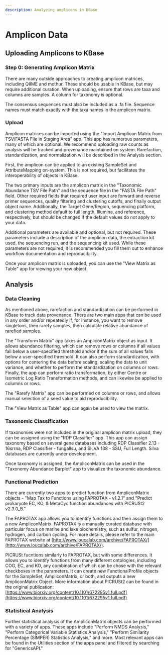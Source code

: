 ```yaml
---
description: Analyzing amplicons in KBase
---
```


# Amplicon Data

## Uploading Amplicons to KBase

### Step 0: Generating Amplicon Matrix

There are many outside approaches to creating amplicon matrices, including QIIME and mothur. These should be usable in KBase, but may require additional curation. When uploading, ensure that rows are taxa and columns are samples. A column for taxonomy is optional.

The consensus sequences must also be included as a .fa file. Sequence names must match exactly with the taxa names in the amplicon matrix. 

### Upload

Amplicon matrices can be imported using the "Import Amplicon Matrix from TSV/FASTA File in Staging Area" app. This app has numerous parameters, many of which are optional. We recommend uploading raw counts as analysis will be tracked and provenance maintained on system. Rarefaction, standardization, and normalization will be described in the Analysis section. 

First, the amplicon can be applied to an existing SampleSet and AttributeMapping on-system. This is not required, but facilitates the interoperability of objects in KBase. 

The two primary inputs are the amplicon matrix in the "Taxonomic Abundance TSV File Path" and the sequence file in the "FASTA File Path" field. Other required fields that required user input are forward and reverse primer sequences, quality filtering and clustering cutoffs, and finally output object name. Additionally, the Target Gene/Region, sequencing platform, and clustering method default to full length, Illumina, and reference, respectively, but should be changed if the default values do not apply to your data.

Additional parameters are available and optional, but not required. These parameters include a description of the amplicon data, the extraction kit used, the sequencing run, and the sequencing kit used. While these parameters are not required, it is recommended you fill them out to enhance workflow documentation and reproducibility. 

Once your amplicon matrix is uploaded, you can use the "View Matrix as Table" app for viewing your new object. 

## Analysis

### Data Cleaning

As mentioned above, rarefaction and standardization can be performed in KBase to track data provenance. There are two main apps that can be used in any order and/or repeatedly if, for instance, you want to remove singletons, then rarefy samples, then calculate relative abundance of rarefied samples. 

The "Transform Matrix" app takes an AmpliconMatrix object as input. It allows abundance filtering, which can remove rows or columns if all values fall below a user-specified threshold and/or if the sum of all values falls below a user-specified threshold. It can also perform standardization, with options for centering the data before scaling, scaling the data to unit variance, and whether to perform the standardization on columns or rows. Finally, the app can perform ratio transformation, by either Centre or Isometric Log Ratio Transformation methods, and can likewise be applied to columns or rows. 

The "Rarefy Matrix" app can be performed on columns or rows, and allows manual selection of a seed value to aid reproducibility.

The "View Matrix as Table" app can again be used to view the matrix.

### Taxonomic Classification

If taxonomies were not included in the original amplicon matrix upload, they can be assigned using the "RDP Classifier" app. This app can assign taxonomy based on several gene databases including RDP Classifier 2.13 - 16srrna, RDP Classifier - fungallsu, and SILVA 138 - SSU, Full Length. Silva databases are currently under development. 

Once taxonomy is assigned, the AmpliconMatrix can be used in the "Taxonomy Abundance Barplot" app to visualize the taxonomic abundance. 

### Functional Prediction

There are currently two apps to predict function from AmpliconMatrix objects - "Map Tax to Functions using FAPROTAX - v1.2.1" and "Predict prokaryote EC, KO, & MetaCyc function abundances with PICRUSt2 v2.3.0\_B."

The FAPROTAX app allows you to identify functions and then assign them to a new AmpliconMatrix. FAPROTAX is a manually curated database  with particular focus on marine and lake biochemistry, such as sulfur, nitrogen, hydrogen, and carbon cycling. For more details, please refer to the main FAPROTAX website at [http://www.loucalab.com/archive/FAPROTAX/](http://www.loucalab.com/archive/FAPROTAX/). 

PICRUSt fucntions similarly to FAPROTAX, but with some differences. It allows you to identify functions from many different ontologies, including COG, EC, and KO, any combination of which can be chose with the relevant checkboxes in the parameters. It can create new FunctionalProfile objects for the SampleSet, AmpliconMatrix, or both, and outputs a new AmpliconMatrix Object. More information about PICRUSt2 can be found in the original publication: [https://www.biorxiv.org/content/10.1101/672295v1.full.pdf](https://www.biorxiv.org/content/10.1101/672295v1.full.pdf)

### Statistical Analysis

Further statistical analysis of the AmpliconMatrix objects can be performed with a variety of apps. These apps include "Perform NMDS Analysis," "Perform Categorical Variable Statistics Analysis," "Perform Similarity Percentage \(SIMPER\) Statistics Analysis," and more. Most relevant apps can be found in the Utilities section of the apps panel and filtered by searching for "GenericsAPI."

